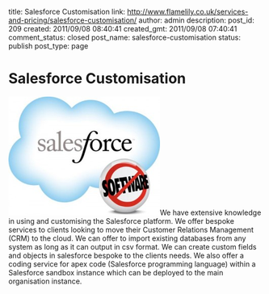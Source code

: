 title: Salesforce Customisation
link: http://www.flamelily.co.uk/services-and-pricing/salesforce-customisation/
author: admin
description: 
post_id: 209
created: 2011/09/08 08:40:41
created_gmt: 2011/09/08 07:40:41
comment_status: closed
post_name: salesforce-customisation
status: publish
post_type: page

# Salesforce Customisation

![](/wp-content/uploads/2011/09/salesforcelogo.jpg)We have extensive knowledge in using and customising the Salesforce platform. We offer bespoke services to clients looking to move their Customer Relations Management (CRM) to the cloud. We can offer to import existing databases from any system as long as it can output in csv format. We can create custom fields and objects in salesforce bespoke to the clients needs. We also offer a coding service for apex code (Salesforce programming language) within a Salesforce sandbox instance which can be deployed to the main organisation instance.